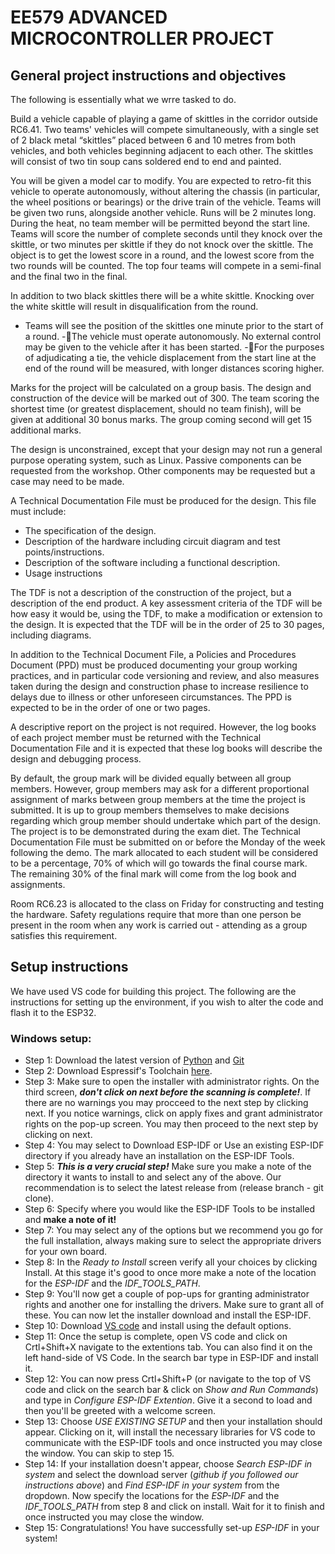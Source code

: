 # EE579 ADVANCED MICROCONTROLLER PROJECT
## General project instructions and objectives
The following is essentially what we wrre tasked to do.

Build a vehicle capable of playing a game of skittles in the corridor outside RC6.41.
Two teams' vehicles will compete simultaneously, with a single set of 2 black metal “skittles” placed between 6 and 10 metres from both vehicles, and both vehicles beginning adjacent to each other. The skittles will consist of two tin soup cans soldered end to end and painted.

You will be given a model car to modify. You are expected to retro-fit this vehicle to operate autonomously, without altering the chassis (in particular, the wheel positions or bearings) or the drive train of the vehicle. Teams will be given two runs, alongside another vehicle. Runs will be 2 minutes long. During the heat, no team member will be permitted beyond the start line. Teams will score the number of complete seconds until they knock over the skittle, or two minutes per skittle if they do not knock over the skittle. The object is to get the lowest score in a round, and the lowest score from the two rounds will be counted. The top four teams will compete in a semi-final and the final two in the final.

In addition to two black skittles there will be a white skittle. Knocking over the white skittle will result in disqualification from the round.
- Teams will see the position of the skittles one minute prior to the start of a round.
-The vehicle must operate autonomously. No external control may be given to the vehicle after it has been started.
-For the purposes of adjudicating a tie, the vehicle displacement from the start line at the end of the round will be measured, with longer distances scoring higher.

Marks for the project will be calculated on a group basis. The design and construction of the device will be marked out of 300. The team scoring the shortest time (or greatest displacement, should no team finish), will be given at additional 30 bonus marks. The group coming second will get 15 additional marks.

The design is unconstrained, except that your design may not run a general purpose operating system, such as Linux. Passive components can be requested from the workshop. Other components may be requested but a case may need to be made.

A Technical Documentation File must be produced for the design. This file must include:
- The specification of the design.
- Description of the hardware including circuit diagram and test points/instructions.
- Description of the software including a functional description.
- Usage instructions

The TDF is not a description of the construction of the project, but a description of the end product. A key assessment criteria of the TDF will be how easy it would be, using the TDF, to make a modification or extension to the design. It is expected that the TDF will be in the order of 25 to 30 pages, including diagrams.

In addition to the Technical Document File, a Policies and Procedures Document (PPD) must be produced documenting your group working practices, and in particular code versioning and review, and also measures taken during the design and construction phase to increase resilience to delays due to illness or other unforeseen circumstances. The PPD is expected to be in the order of one or two pages.

A descriptive report on the project is not required. However, the log books of each project member must be returned with the Technical Documentation File and it is expected that these log books will describe the design and debugging process.

By default, the group mark will be divided equally between all group members. However, group members may ask for a different proportional assignment of marks between group members at the time the project is submitted. It is up to group members themselves to make decisions regarding which group member should undertake which part of the design. The project is to be demonstrated during the exam diet. The Technical Documentation File must be submitted on or before the Monday of the week following the demo. The mark allocated to each student will be considered to be a percentage, 70% of which will go towards the final course mark. The remaining 30% of the final mark will come from the log book and assignments.

Room RC6.23 is allocated to the class on Friday for constructing and testing the hardware. Safety regulations require that more than one person be present in the room when any work is carried out - attending as a group satisfies this requirement.
## Setup instructions
We have used VS code for building this project. The following are the instructions for setting up the environment, if you wish to alter the code and flash it to the ESP32.
### Windows setup:
- Step 1: Download the latest version of [Python](https://www.python.org/downloads/) and [Git](https://git-scm.com/download/win) 
- Step 2: Download Espressif's Toolchain [here](https://docs.espressif.com/projects/esp-idf/en/latest/esp32/get-started/windows-setup.html).
- Step 3: Make sure to open the installer with administrator rights. On the third screen, ***don't click on next before the scanning is complete!***. If there are no warnings you may procceed to the next step by clicking next. If you notice warnings, click on apply fixes and grant administrator rights on the pop-up screen. You may then proceed to the next step by clicking on next.
- Step 4: You may select to Download ESP-IDF or Use an existing ESP-IDF directory if you already have an installation on the ESP-IDF Tools.
- Step 5: ***This is a very crucial step!*** Make sure you make a note of the directory it wants to install to and select any of the above. Our recommendation is to select the latest release from (release branch - git clone).
- Step 6: Specify where you would like the ESP-IDF Tools to be installed and **make a note of it!**
- Step 7: You may select any of the options but we recommend you go for the full installation, always making sure to select the appropriate drivers for your own board.
- Step 8: In the *Ready to Install* screen verify all your choices by clicking Install. At this stage it's good to once more make a note of the location for the *ESP-IDF* and the *IDF_TOOLS_PATH*.
- Step 9: You'll now get a couple of pop-ups for granting administrator rights and another one for installing the drivers. Make sure to grant all of these. You can now let the installer download and install the ESP-IDF.
- Step 10: Download [VS code](https://code.visualstudio.com/download) and install using the default options.
- Step 11: Once the setup is complete, open VS code and click on Crtl+Shift+X navigate to the extentions tab. You can also find it on the left hand-side of VS Code. In the search bar type in ESP-IDF and install it.
- Step 12: You can now press Crtl+Shift+P (or navigate to the top of VS code and click on the search bar & click on *Show and Run Commands*) and type in *Configure ESP-IDF Extention*. Give it a second to load and then you'll be greeted with a welcome screen.
- Step 13: Choose *USE EXISTING SETUP* and then your installation should appear. Clicking on it, will install the necessary libraries for VS code to communicate with the ESP-IDF tools and once instructed you may close the window. You can skip to step 15.
- Step 14: If your installation doesn't appear, choose *Search ESP-IDF in system* and select the download server (*github if you followed our instructions above*) and *Find ESP-IDF in your system* from the dropdown. Now specify the locations for the *ESP-IDF* and the *IDF_TOOLS_PATH* from step 8 and click on install. Wait for it to finish and once instructed you may close the window.
- Step 15: Congratulations! You have successfully set-up *ESP-IDF* in your system!
